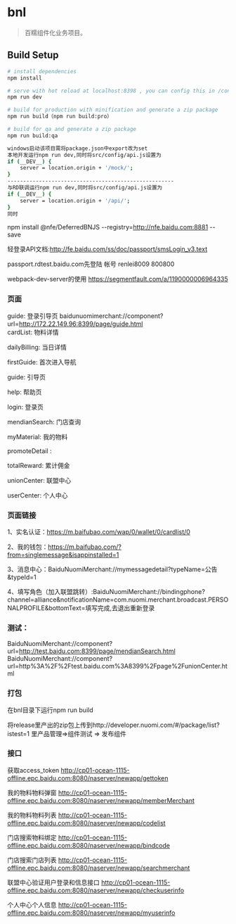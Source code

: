 # bnl

> 百糯组件化业务项目。

## Build Setup

``` bash
# install dependencies
npm install

# serve with hot reload at localhost:8398 , you can config this in /config/index file
npm run dev

# build for production with minification and generate a zip package
npm run build（npm run build:pro）

# build for qa and generate a zip package
npm run build:qa

windows启动该项目需将package.json中export改为set
本地开发运行npm run dev,同时将src/config/api.js设置为
if (__DEV__) {
    server = location.origin + '/mock/';
}
-----------------------------------------------------
与RD联调运行npm run dev,同时将src/config/api.js设置为
if (__DEV__) {
    server = location.origin + '/api/';
}
同时
```
npm install @nfe/DeferredBNJS --registry=http://nfe.baidu.com:8881 --save

轻登录API文档:http://fe.baidu.com/ss/doc/passport/smsLogin_v3.text

passport.rdtest.baidu.com先登陆  帐号 renlei8009   800800

webpack-dev-server的使用 https://segmentfault.com/a/1190000006964335

### 页面

guide: 登录引导页 baidunuomimerchant://component?url=http://172.22.149.96:8399/page/guide.html  
cardList: 物料详情

dailyBilling: 当日详情

firstGuide: 首次进入导航

guide: 引导页

help: 帮助页

login: 登录页

mendianSearch: 门店查询

myMaterial: 我的物料

promoteDetail :

totalReward: 累计佣金

unionCenter: 联盟中心

userCenter: 个人中心

### 页面链接

1、实名认证：https://m.baifubao.com/wap/0/wallet/0/cardlist/0

2、我的钱包：https://m.baifubao.com/?from=singlemessage&isappinstalled=1

3、消息中心：BaiduNuomiMerchant://mymessagedetail?typeName=公告&typeId=1

4、填写角色（加入联盟跳转）:BaiduNuomiMerchant://bindingphone?channel=alliance&notificationName=com.nuomi.merchant.broadcast.PERSONALPROFILE&bottomText=填写完成,去退出重新登录

### 测试：
BaiduNuomiMerchant://component?url=http://test.baidu.com:8399/page/mendianSearch.html
BaiduNuomiMerchant://component?url=http%3A%2F%2Ftest.baidu.com%3A8399%2Fpage%2FunionCenter.html
### 打包
在bnl目录下运行npm run build

将release里产出的zip包上传到http://developer.nuomi.com/#/package/list?istest=1 里产品管理=>组件测试 => 发布组件

### 接口

获取access_token
http://cp01-ocean-1115-offline.epc.baidu.com:8080/naserver/newapp/gettoken

我的物料物料弹窗
http://cp01-ocean-1115-offline.epc.baidu.com:8080/naserver/newapp/memberMerchant

我的物料物料列表
http://cp01-ocean-1115-offline.epc.baidu.com:8080/naserver/newapp/codelist

门店搜索物料绑定
http://cp01-ocean-1115-offline.epc.baidu.com:8080/naserver/newapp/bindcode

门店搜索门店列表
http://cp01-ocean-1115-offline.epc.baidu.com:8080/naserver/newapp/searchmerchant

联盟中心验证用户登录和信息接口
http://cp01-ocean-1115-offline.epc.baidu.com:8080/naserver/newapp/checkuserinfo

个人中心个人信息
http://cp01-ocean-1115-offline.epc.baidu.com:8080/naserver/newapp/myuserinfo



